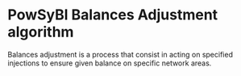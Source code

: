 # PowSyBl Balances Adjustment algorithm

Balances adjustment is a process that consist in acting on specified injections to ensure given balance on specific network areas.
 